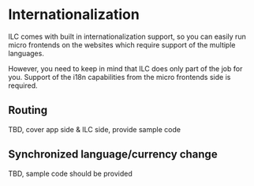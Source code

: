 # Internationalization 

ILC comes with built in internationalization support, so you can easily run micro frontends on the websites which 
require support of the multiple languages.

However, you need to keep in mind that ILC does only part of the job for you. Support of the i18n capabilities from the 
micro frontends side is required.

## Routing

TBD, cover app side & ILC side, provide sample code

## Synchronized language/currency change

TBD, sample code should be provided